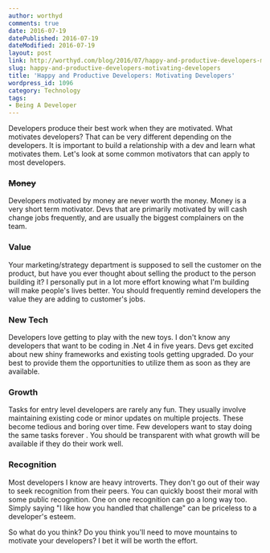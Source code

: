 ```yaml
---
author: worthyd
comments: true
date: 2016-07-19 
datePublished: 2016-07-19  
dateModified: 2016-07-19 
layout: post
link: http://worthyd.com/blog/2016/07/happy-and-productive-developers-motivating-developers/
slug: happy-and-productive-developers-motivating-developers
title: 'Happy and Productive Developers: Motivating Developers'
wordpress_id: 1096
category: Technology
tags:
- Being A Developer
---
```


Developers produce their best work when they are motivated. What motivates developers? That can be very different depending on the developers. It is important to build a relationship with a dev and learn what motivates them. Let's look at some common motivators that can apply to most developers.



### <del>Money</del>

Developers motivated by money are never worth the money. Money is a very short term motivator. Devs that are primarily motivated by will cash change jobs frequently, and are usually the biggest complainers on the team.



### Value

Your marketing/strategy department is supposed to sell the customer on the product, but have you ever thought about selling the product to the person building it? I personally put in a lot more effort knowing what I'm building will make people's lives better. You should frequently remind developers the value they are adding to customer's jobs.



### New Tech

Developers love getting to play with the new toys. I don't know any developers that want to be coding in .Net 4 in five years. Devs get excited about new shiny frameworks and existing tools getting upgraded. Do your best to provide them the opportunities to utilize them as soon as they are available.



### Growth

Tasks for entry level developers are rarely any fun. They usually involve maintaining existing code or minor updates on multiple projects. These become tedious and boring over time. Few developers want to stay doing the same tasks forever . You should be transparent with what growth will be available if they do their work well.



### Recognition

Most developers I know are heavy introverts. They don't go out of their way to seek recognition from their peers. You can quickly boost their moral with some public recognition. One on one recognition can go a long way too. Simply saying "I like how you handled that challenge" can be priceless to a developer's esteem.

So what do you think? Do you think you'll need to move mountains to motivate your developers? I bet it will be worth the effort.
